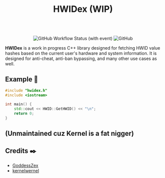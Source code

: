 <h1 align="center">HWIDex (WIP)</h1>
<br>
<p align="center">
<!--<img src="assets/banner.jpg" align="center" width="500" title="VMAware">-->
<br>
<img alt="GitHub Workflow Status (with event)" align="center" src="https://img.shields.io/github/actions/workflow/status/GoddessZex/HWIDex/cmake-multi-platform.yml">
<img alt="GitHub" align="center" src="https://img.shields.io/github/license/GoddessZex/HWIDex">
</p>

**HWIDex** is a work in progress C++ library designed for fetching HWID value hashes based on the current user's hardware and system information. It is designed for anti-cheat, anti-ban bypassing, and many other use cases as well.



## Example 🧪
```cpp
#include "hwidex.h"
#include <iostream>

int main() {
    std::cout << HWID::GetHWID() << "\n";
    return 0;
}
```

## (Unmaintained cuz Kernel is a fat nigger)
## Credits ✒️
- [GoddessZex](https://github.com/GoddessZex)
- [kernelwernel](https://github.com/kernelwernel)
